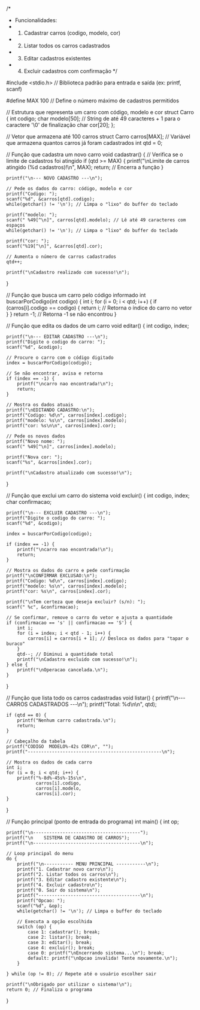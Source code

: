 /*
 * Funcionalidades:
 * 1. Cadastrar carros (codigo, modelo, cor)
 * 2. Listar todos os carros cadastrados
 * 3. Editar cadastros existentes
 * 4. Excluir cadastros com confirmação
 */

#include <stdio.h>  // Biblioteca padrão para entrada e saída (ex: printf, scanf)

#define MAX 100  // Define o número máximo de cadastros permitidos

// Estrutura que representa um carro com código, modelo e cor
struct Carro {
    int codigo;
    char modelo[50];  // String de até 49 caracteres + 1 para o caractere '\0' de finalização
    char cor[20];
};

// Vetor que armazena até 100 carros
struct Carro carros[MAX];
// Variável que armazena quantos carros já foram cadastrados
int qtd = 0;

// Função que cadastra um novo carro
void cadastrar() {
    // Verifica se o limite de cadastros foi atingido
    if (qtd >= MAX) {
        printf("\nLimite de carros atingido (%d cadastros)!\n", MAX);
        return; // Encerra a função
    }

    printf("\n--- NOVO CADASTRO ---\n");

    // Pede os dados do carro: código, modelo e cor
    printf("Codigo: ");
    scanf("%d", &carros[qtd].codigo);
    while(getchar() != '\n'); // Limpa o "lixo" do buffer do teclado

    printf("modelo: ");
    scanf(" %49[^\n]", carros[qtd].modelo); // Lê até 49 caracteres com espaços
    while(getchar() != '\n'); // Limpa o "lixo" do buffer do teclado
    
    printf("cor: ");
    scanf("%19[^\n]", &carros[qtd].cor);

    // Aumenta o número de carros cadastrados
    qtd++;

    printf("\nCadastro realizado com sucesso!\n");
}

// Função que busca um carro pelo código informado
int buscarPorCodigo(int codigo) {
    int i;
    for (i = 0; i < qtd; i++) {
        if (carros[i].codigo == codigo) {
            return i; // Retorna o índice do carro no vetor
        }
    }
    return -1; // Retorna -1 se não encontrou
}

// Função que edita os dados de um carro
void editar() {
    int codigo, index;

    printf("\n--- EDITAR CADASTRO ---\n");
    printf("Digite o codigo do carro: ");
    scanf("%d", &codigo);

    // Procure o carro com o código digitado
    index = buscarPorCodigo(codigo);

    // Se não encontrar, avisa e retorna
    if (index == -1) {
        printf("\ncarro nao encontrada!\n");
        return;
    }

    // Mostra os dados atuais
    printf("\nEDITANDO CADASTRO:\n");
    printf("Codigo: %d\n", carros[index].codigo);
    printf("modelo: %s\n", carros[index].modelo);
    printf("cor: %s\n\n", carros[index].cor);

    // Pede os novos dados
    printf("Novo nome: ");
    scanf(" %49[^\n]", carros[index].modelo);

    printf("Nova cor: ");
    scanf("%s", &carros[index].cor);

    printf("\nCadastro atualizado com sucesso!\n");
}

// Função que exclui um carro do sistema
void excluir() {
    int codigo, index;
    char confirmacao;

    printf("\n--- EXCLUIR CADASTRO ---\n");
    printf("Digite o codigo do carro: ");
    scanf("%d", &codigo);

    index = buscarPorCodigo(codigo);

    if (index == -1) {
        printf("\ncarro nao encontrada!\n");
        return;
    }

    // Mostra os dados do carro e pede confirmação
    printf("\nCONFIRMAR EXCLUSAO:\n");
    printf("Codigo: %d\n", carros[index].codigo);
    printf("modelo: %s\n", carros[index].modelo);
    printf("cor: %s\n", carros[index].cor);

    printf("\nTem certeza que deseja excluir? (s/n): ");
    scanf(" %c", &confirmacao);

    // Se confirmar, remove o carro do vetor e ajusta a quantidade
    if (confirmacao == 's' || confirmacao == 'S') {
        int i;
        for (i = index; i < qtd - 1; i++) {
            carros[i] = carros[i + 1]; // Desloca os dados para "tapar o buraco"
        }
        qtd--; // Diminui a quantidade total
        printf("\nCadastro excluido com sucesso!\n");
    } else {
        printf("\nOperacao cancelada.\n");
    }
}

// Função que lista todo os carros cadastradas
void listar() {
    printf("\n--- CARROS CADASTRADOS ---\n");
    printf("Total: %d\n\n", qtd);

    if (qtd == 0) {
        printf("Nenhum carro cadastrada.\n");
        return;
    }

    // Cabeçalho da tabela
    printf("CODIGO  MODELO%-42s COR\n", "");
    printf("--------------------------------------------------\n");

    // Mostra os dados de cada carro
    int i;
    for (i = 0; i < qtd; i++) {
        printf("%-8d%-45s%-15s\n",
               carros[i].codigo,
               carros[i].modelo,
               carros[i].cor);
    }
}

// Função principal (ponto de entrada do programa)
int main() {
    int op;

    printf("\n----------------------------------------");
    printf("\n    SISTEMA DE CADASTRO DE CARROS");
    printf("\n----------------------------------------\n");

    // Loop principal do menu
    do {
        printf("\n----------- MENU PRINCIPAL -----------\n");
        printf("1. Cadastrar novo carro\n");
        printf("2. Listar todos os carros\n");
        printf("3. Editar cadastro existente\n");
        printf("4. Excluir cadastro\n");
        printf("0. Sair do sistema\n");
        printf("--------------------------------------\n");
        printf("Opcao: ");
        scanf("%d", &op);
        while(getchar() != '\n'); // Limpa o buffer do teclado

        // Executa a opção escolhida
        switch (op) {
            case 1: cadastrar(); break;
            case 2: listar(); break;
            case 3: editar(); break;
            case 4: excluir(); break;
            case 0: printf("\nEncerrando sistema...\n"); break;
            default: printf("\nOpcao invalida! Tente novamente.\n");
        }

    } while (op != 0); // Repete até o usuário escolher sair

    printf("\nObrigado por utilizar o sistema!\n");
    return 0; // Finaliza o programa
}
